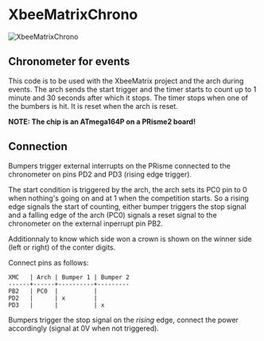 # XbeeMatrixChrono

![XbeeMatrixChrono](http://i.imgur.com/NP3hB.png)

## Chronometer for events
This code is to be used with the XbeeMatrix project and the arch during events. The arch sends the start trigger and the timer starts to count up to 1 minute and 30 seconds after which it stops. The timer stops when one of the bumbers is hit. It is reset when the arch is reset.

**NOTE: The chip is an ATmega164P on a PRisme2 board!**

## Connection
Bumpers trigger external interrupts on the PRisme connected to the chronometer on pins PD2 and PD3 (rising edge trigger).

The start condition is triggered by the arch, the arch sets its PC0 pin to 0 when nothing's going on and at 1 when the competition starts. So a rising edge signals the start of counting, either bumper triggers the stop signal and a falling edge of the arch (PC0) signals a reset signal to the chronometer on the external inperrupt pin PB2.

Additionnaly to know which side won a crown is shown on the winner side (left or right) of the conter digits.

Connect pins as follows:

    XMC   | Arch | Bumper 1 | Bumper 2
    ------+------+----------+---------
    PB2   | PC0  |          |
    PD2   |      | x        |
    PD3   |      |          | x

Bumpers trigger the stop signal on the *rising* edge, connect the power accordingly (signal at 0V when not triggered).